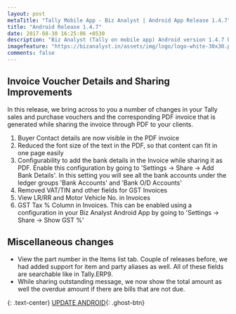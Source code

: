 ```yaml
---
layout: post
metaTitle: "Tally Mobile App - Biz Analyst | Android App Release 1.4.7"
title: "Android Release 1.4.7"
date: 2017-08-30 16:25:06 +0530
description: "Biz Analyst (Tally on mobile app) Android version 1.4.7 brings new features for sales and purchase invoices"
imagefeature: "https://bizanalyst.in/assets/img/logo/logo-white-30x30.png"
comments: false
---
```


## Invoice Voucher Details and Sharing Improvements
In this release, we bring across to you a number of changes in your Tally sales and purchase vouchers and the corresponding PDF invoice that is generated while sharing the invoice through PDF to your clients.
1. Buyer Contact details are now visible in the PDF invoice
2. Reduced the font size of the text in the PDF, so that content can fit in one page easily
3. Configurability to add the bank details in the Invoice while sharing it as PDF. Enable this configuration by going to 'Settings -> Share -> Add Bank Details'. In this setting you will see all the bank accounts under the ledger groups 'Bank Accounts' and 'Bank O/D Accounts'
4. Removed VAT/TIN and other fields for GST Invoices
5. View LR/RR and Motor Vehicle No. in Invoices
6. GST Tax % Column in Invoices. This can be enabled using a configuration in your Biz Analyst Android App by going to 'Settings -> Share -> Show GST %'


## Miscellaneous changes
* View the part number in the Items list tab. Couple of releases before, we had added support for item and party aliases as well. All of these fields are searchable like in Tally.ERP9.
* While sharing outstanding message, we now show the total amount as well the overdue amount if there are bills that are not due.


{: .text-center}
[UPDATE ANDROID](https://play.google.com/store/apps/details?id=in.bizanalyst){: .ghost-btn}

